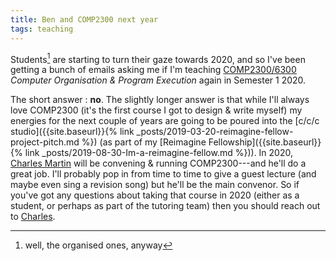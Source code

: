 ```yaml
---
title: Ben and COMP2300 next year
tags: teaching
---
```


Students[^organised-ones] are starting to turn their gaze towards 2020, and so
I've been getting a bunch of emails asking me if I'm teaching
[COMP2300/6300](https://cs.anu.edu.au/courses/comp2300/) _Computer Organisation
& Program Execution_ again in Semester 1 2020.

The short answer : **no**. The slightly longer answer is that while I'll always
love COMP2300 (it's the first course I got to design & write myself) my energies
for the next couple of years are going to be poured into the [c/c/c
studio]({{site.baseurl}}{% link
_posts/2019-03-20-reimagine-fellow-project-pitch.md %}) (as part of my
[Reimagine Fellowship]({{site.baseurl}}{% link
_posts/2019-08-30-Im-a-reimagine-fellow.md %})). In 2020, [Charles
Martin](https://cs.anu.edu.au/code-creativity-culture/charles-martin/) will be
convening & running COMP2300---and he'll do a great job. I'll probably pop in
from time to time to give a guest lecture (and maybe even sing a revision song)
but he'll be the main convenor. So if you've got any questions about taking that
course in 2020 (either as a student, or perhaps as part of the tutoring team)
then you should reach out to [Charles](mailto:charles.martin@anu.edu.au).

[^organised-ones]: well, the organised ones, anyway
